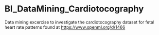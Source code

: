 # BI_DataMining_Cardiotocography
Data mining excercise to investigate the cardiotocography dataset for fetal heart rate patterns found at https://www.openml.org/d/1466
